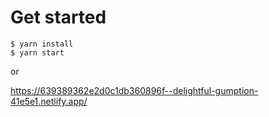 # Get started

    $ yarn install
    $ yarn start

or 

https://639389362e2d0c1db360896f--delightful-gumption-41e5e1.netlify.app/
